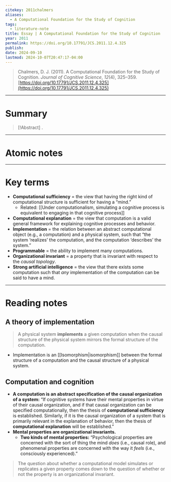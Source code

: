 ```yaml
---
citekey: 2011chalmers
aliases:
  - A Computational Foundation for the Study of Cognition
tags:
  - literature-note
title: Essay | A Computational Foundation for the Study of Cognition
year: 2011
permalink: https://doi.org/10.17791/JCS.2011.12.4.325
publish: 
date: 2024-09-10
lastmod: 2024-10-07T20:47:17-04:00
---
```

> Chalmers, D. J. (2011). A Computational Foundation for the Study of Cognition. _Journal of Cognitive Science_, _12_(4), 325–359. [https://doi.org/10.17791/JCS.2011.12.4.325](https://doi.org/10.17791/JCS.2011.12.4.325)

---

# Summary

> [!Abstract]
>.


---

# Atomic notes

---
# Key terms

- **Computational sufficiency** = the view that having the right kind of computational structure is sufficient for having a “mind.”
	- Related: [[Under computationalism, simulating a cognitive process is equivalent to engaging in that cognitive process]]
- **Computational explanation** = the view that computation is a valid general framework for explaining cognitive processes and behavior.
- **Implementation** = the relation between an abstract computational object (e.g., a computation) and a physical system, such that “the system ‘realizes’ the computation, and the computation ‘describes’ the system.”
- **Programmable** = the ability to implement many computations.
- **Organizational invariant** = a property that is invariant with respect to the *causal topology*. 
- **Strong artificial intelligence** = the view that there exists some computation such that *any* implementation of the computation can be said to have a mind.

---

# Reading notes

## A theory of implementation

> A physical system **implements** a given computation when the causal structure of the physical system mirrors the formal structure of the computation.

- Implementation is an [[Isomorphism|isomorphism]] between the formal structure of a computation and the causal structure of a physical system.
## Computation and cognition

- **A computation is an abstract specification of the causal organization of a system:** “If cognitive systems have their mental properties in virtue of their causal organization, and if that causal organization can be specified computationally, then the thesis of **computational sufficiency** is established. Similarly, if it is the causal organization of a system that is primarily relevant in the explanation of behavior, then the thesis of **computational explanation** will be established.”
- **Mental properties are organizational invariants.**
	- **Two kinds of mental properties:** “Psychological properties are concerned with the sort of thing the mind *does* (i.e., causal role), and phenomenal properties are concerned with the way it *feels* (i.e., consciously experienced).”

> The question about whether a computational model simulates or replicates a given property comes down to the question of whether or not the property is an organizational invariant.